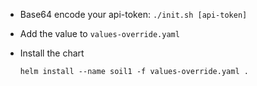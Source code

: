 * Base64 encode your api-token: `./init.sh [api-token]`
* Add the value to `values-override.yaml`
* Install the chart

    `helm install --name soil1 -f values-override.yaml .`
